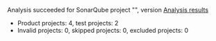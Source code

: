 Analysis succeeded for SonarQube project "", version  [Analysis results](https://sonarcloud.io/dashboard/index/kunfood)
- Product projects: 4, test projects: 2
- Invalid projects: 0, skipped projects: 0, excluded projects: 0
